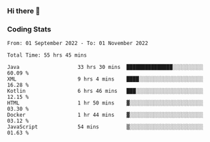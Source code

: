 ### Hi there 👋

<!--
**Girrafeec/girrafeec** is a ✨ _special_ ✨ repository because its `README.md` (this file) appears on your GitHub profile.

Here are some ideas to get you started:

- 🔭 I’m currently working on ...
- 🌱 I’m currently learning ...
- 👯 I’m looking to collaborate on ...
- 🤔 I’m looking for help with ...
- 💬 Ask me about ...
- 📫 How to reach me: ...
- 😄 Pronouns: ...
- ⚡ Fun fact: ...
-->

### Coding Stats
<!--START_SECTION:waka-->

```text
From: 01 September 2022 - To: 01 November 2022

Total Time: 55 hrs 45 mins

Java                   33 hrs 30 mins  ███████████████░░░░░░░░░░   60.09 %
XML                    9 hrs 4 mins    ████░░░░░░░░░░░░░░░░░░░░░   16.28 %
Kotlin                 6 hrs 46 mins   ███░░░░░░░░░░░░░░░░░░░░░░   12.15 %
HTML                   1 hr 50 mins    ▓░░░░░░░░░░░░░░░░░░░░░░░░   03.30 %
Docker                 1 hr 44 mins    ▓░░░░░░░░░░░░░░░░░░░░░░░░   03.12 %
JavaScript             54 mins         ▒░░░░░░░░░░░░░░░░░░░░░░░░   01.63 %
```

<!--END_SECTION:waka-->
